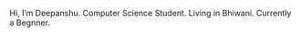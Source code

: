 Hi, I’m Deepanshu.
Computer Science Student.
Living in Bhiwani.
Currently a Begnner.


<!---
Deepanshu1918/Deepanshu1918 is a ✨ special ✨ repository because its `README.md` (this file) appears on your GitHub profile.
You can click the Preview link to take a look at your changes.
--->
